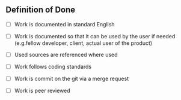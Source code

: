 ## Definition of Done
[//]: # (Define the criteria that must be met in order to close this issue)

- [ ] Work is documented in standard English
- [ ] Work is documented so that it can be used by the user if needed (e.g.fellow developer, client, actual user of the product)
- [ ] Used sources are referenced where used
- [ ] Work follows coding standards 
- [ ] Work is commit on the git via a merge request
- [ ] Work is peer reviewed


